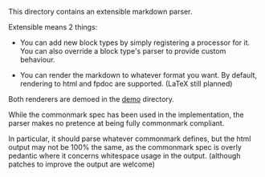 
This directory contains an extensible markdown parser.

Extensible means 2 things:

* You can add new block types by simply registering a processor for it.
  You can also override a block type's parser to provide custom behaviour.

* You can render the markdown to whatever format you want. 
  By default, rendering to html and fpdoc are supported. (LaTeX still planned)

Both renderers are demoed in the [demo](demo) directory.

While the commonmark spec has been used in the implementation, 
the parser makes no pretence at being fully commonmark compliant.

In particular, it should parse whatever commonmark defines, but the html
output may not be 100% the same, as the commonmark spec is overly pedantic
where it concerns whitespace usage in the output.
(although patches to improve the output are welcome)
